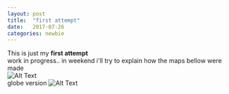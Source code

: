 ```yaml
---
layout: post
title:  "first attempt"
date:   2017-07-26 
categories: newbie
---
```


This is just my **first attempt**
<br>
work in progress.. in weekend i'll try to explain how the maps bellow were made
<br>
![Alt Text](http://LRSCardoso.github.io/mapa_linhas_populacao_lt.jpg)
<br>
globe version
![Alt Text](http://LRSCardoso.github.io/mapa_linhas_populacao4.jpeg=150x)
